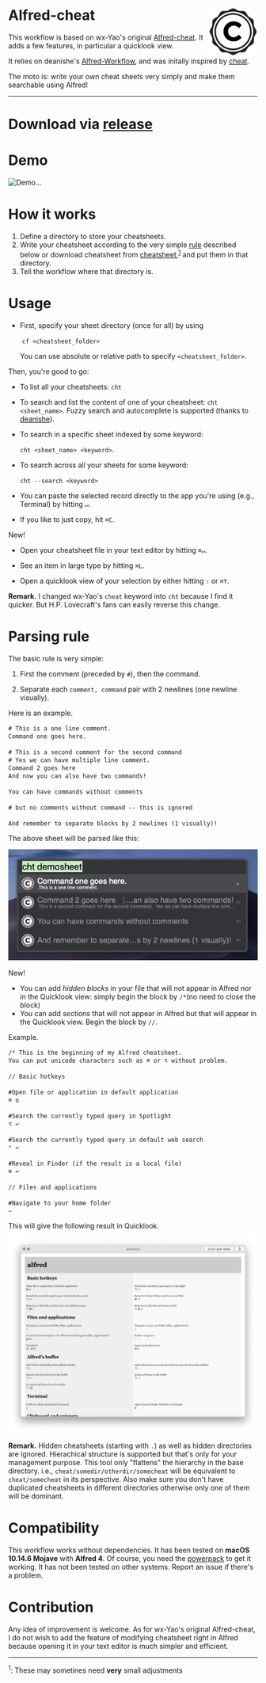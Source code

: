 # Alfred-cheat <img src="icon.png" width="100" align="right"/> 
This workflow is based on wx-Yao's original [Alfred-cheat](https://github.com/wx-Yao/alfred-cheat). It adds a few features, in particular a quicklook view.

It relies on deanishe's [Alfred-Workflow](https://www.deanishe.net/alfred-workflow/), and was initally inspired by [cheat](https://github.com/cheat/cheat). 

The moto is: write your own cheat sheets very simply and make them searchable using Alfred!

------

# Download via [release](https://github.com/odapg/alfred-cheat/releases)

# Demo

![Demo...](assets/demo.gif)



# How it works

1. Define a directory to store your cheatsheets.
2. Write your cheatsheet according to the very simple [rule](#rules) described below or download cheatsheet from [cheatsheet](https://github.com/cheat/cheatsheets),<sup>[1](#footnote1)</sup> and put them in that directory. 
3. Tell the workflow where that directory is.

# Usage

- First,  specify your sheet directory (once for all) by using

  ​	 `cf <cheatsheet_folder>`
  
  You can use absolute or relative path to specify `<cheatsheet_folder>`. 

Then, you're good to go:

- To list all your cheatsheets: `cht`

- To search and list the content of one of your cheatsheet: `cht <sheet_name>`. Fuzzy search and autocomplete is supported (thanks to [deanishe](https://www.deanishe.net)).

- To search in a specific sheet indexed by some keyword: 

  `cht <sheet_name> <keyword>`.

- To search across all your sheets for some keyword:

   `cht --search <keyword>`

- You can paste the selected record directly to the app you're using (e.g., Terminal) by hitting `↵`. 

- If you like to just copy, hit `⌘C`.

New!

- Open your cheatsheet file in your text editor by hitting `⌘↵`.

- See an item in large type by hitting `⌘L`.

- Open a quicklook view of your selection by either hitting `⇧` or `⌘Y`.

  

**Remark.** I changed wx-Yao's `cheat` keyword into `cht` because I find it quicker. But H.P. Lovecraft's fans can easily reverse this change.

# <a name="rules"></a>Parsing rule

The basic rule is very simple:

1. First the comment (preceded by `#`), then the command.

2. Separate each `comment, command` pair with 2 newlines (one newline visually).

Here is an example.

```
# This is a one line comment. 
Command one goes here.

# This is a second comment for the second command
# Yes we can have multiple line comment.
Command 2 goes here
And now you can also have two commands!

You can have commands without comments

# but no comments without command -- this is ignored

And remember to separate blocks by 2 newlines (1 visually)!
```

The above sheet will be parsed like this:

![demosheet](assets/demosheet.jpg)

New!

- You can add *hidden blocks* in your file that will not appear in Alfred nor in the Quicklook view: simply begin the block by `/*`(no need to close the block)
- You can add *sections* that will not appear in Alfred but that will appear in the Quicklook view. Begin the block by `//`.

Example.

```
/* This is the beginning of my Alfred cheatsheet.
You can put unicode characters such as ⌘ or ⌥ without problem.

// Basic hotkeys 

#Open file or application in default application 
⌘ o

#Search the currently typed query in Spotlight 
⌥ ↩

#Search the currently typed query in default web search
⌃ ↩

#Reveal in Finder (if the result is a local file) 
⌘ ↩

// Files and applications

#Navigate to your home folder
~
```

This will give the following result in Quicklook.

![Quicklook example](assets/quicklook.jpg)



**Remark.** Hidden cheatsheets (starting with `.`) as well as hidden directories are ignored. Hierachical structure is supported but that's only for your management purpose. This tool only "flattens" the hierarchy in the base directory. i.e., `cheat/somedir/otherdir/somecheat` will be equivalent to `cheat/somecheat` in its perspective. Also make sure you don't have duplicated cheatsheets in different directories otherwise only one of them will be dominant. 

# Compatibility

This workflow works without dependencies. It has been tested on **macOS 10.14.6 Mojave** with **Alfred 4**. Of course, you need the [powerpack](https://www.alfredapp.com/shop/) to get it working. It has not been tested on other systems. Report an issue if there's a problem.

# Contribution

Any idea of improvement is welcome. As for wx-Yao's original Alfred-cheat, I do not wish to add the feature of modifying cheatsheet right in Alfred because opening it in your text editor is much simpler and efficient.



------



<a name="footnote1"><sup>1</sup></a>: These may sometines need **very** small adjustments
